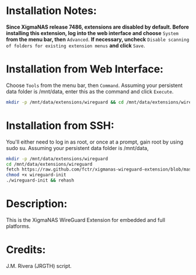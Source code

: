 Installation Notes:
===================
**Since XigmaNAS release 7486, extensions are disabled by default. Before installing this extension, log into the web interface and choose** `System` **from the menu bar, then** `Advanced`. **If necessary, uncheck** `Disable scanning of folders for existing extension menus` **and click** `Save`.

Installation from Web Interface:
================================
Choose `Tools` from the menu bar, then `Command`. Assuming your persistent data folder is /mnt/data, enter this as the command and click `Execute`.
```bash
mkdir -p /mnt/data/extensions/wireguard && cd /mnt/data/extensions/wireguard && fetch https://raw.github.com/fctr/xigmanas-wireguard-extension/blob/master/wireguard-init && chmod +x wireguard-init && ./wireguard-init && rehash
```

Installation from SSH:
======================
You'll either need to log in as root, or once at a prompt, gain root by using sudo su. Assuming your persistent data folder is /mnt/data,
```bash
mkdir -p /mnt/data/extensions/wireguard
cd /mnt/data/extensions/wireguard
fetch https://raw.github.com/fctr/xigmanas-wireguard-extension/blob/master/wireguard-init
chmod +x wireguard-init
./wireguard-init && rehash
```
Description:
============
This is the XigmaNAS WireGuard Extension for embedded and full platforms.

Credits:
========
J.M. Rivera (JRGTH) script.
